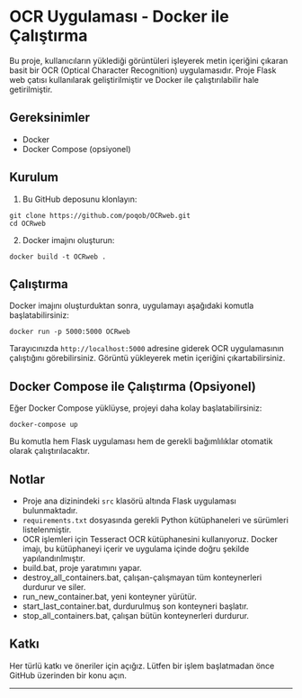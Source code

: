 # OCR Uygulaması - Docker ile Çalıştırma

Bu proje, kullanıcıların yüklediği görüntüleri işleyerek metin içeriğini çıkaran basit bir OCR (Optical Character Recognition) uygulamasıdır. Proje Flask web çatısı kullanılarak geliştirilmiştir ve Docker ile çalıştırılabilir hale getirilmiştir.

## Gereksinimler

- Docker
- Docker Compose (opsiyonel)

## Kurulum

1. Bu GitHub deposunu klonlayın:

```
git clone https://github.com/poqob/OCRweb.git
cd OCRweb
```

2. Docker imajını oluşturun:

```
docker build -t OCRweb .
```

## Çalıştırma

Docker imajını oluşturduktan sonra, uygulamayı aşağıdaki komutla başlatabilirsiniz:

```
docker run -p 5000:5000 OCRweb
```

Tarayıcınızda `http://localhost:5000` adresine giderek OCR uygulamasının çalıştığını görebilirsiniz. Görüntü yükleyerek metin içeriğini çıkartabilirsiniz.

## Docker Compose ile Çalıştırma (Opsiyonel)

Eğer Docker Compose yüklüyse, projeyi daha kolay başlatabilirsiniz:

```
docker-compose up
```

Bu komutla hem Flask uygulaması hem de gerekli bağımlılıklar otomatik olarak çalıştırılacaktır.

## Notlar

- Proje ana dizinindeki `src` klasörü altında Flask uygulaması bulunmaktadır.
- `requirements.txt` dosyasında gerekli Python kütüphaneleri ve sürümleri listelenmiştir.
- OCR işlemleri için Tesseract OCR kütüphanesini kullanıyoruz. Docker imajı, bu kütüphaneyi içerir ve uygulama içinde doğru şekilde yapılandırılmıştır.
- build.bat, proje yaratımını yapar.
- destroy_all_containers.bat, çalışan-çalışmayan tüm konteynerleri durdurur ve siler.
- run_new_container.bat, yeni konteyner yürütür.
- start_last_container.bat, durdurulmuş son konteyneri başlatır.
- stop_all_containers.bat, çalışan bütün konteynerleri durdurur.

## Katkı

Her türlü katkı ve öneriler için açığız. Lütfen bir işlem başlatmadan önce GitHub üzerinden bir konu açın.

---
